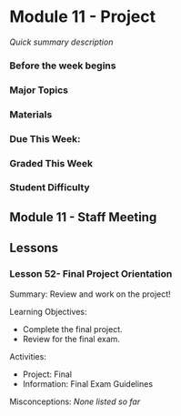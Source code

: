 # Module 11 - Project
_Quick summary description_

### Before the week begins

### Major Topics

### Materials

### Due This Week:

### Graded This Week

### Student Difficulty

## Module 11 - Staff Meeting

## Lessons

### Lesson 52- Final Project Orientation 

Summary: Review and work on the project! 

Learning Objectives:
* Complete the final project.
* Review for the final exam.

Activities:
* Project: Final
* Information: Final Exam Guidelines

Misconceptions: _None listed so far_

